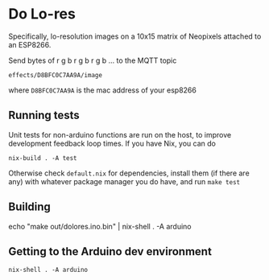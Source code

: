# Do Lo-res

Specifically, lo-resolution images on a 10x15 matrix of Neopixels
attached to an ESP8266. 

Send bytes of r g b r g b r g b ... to the MQTT topic

    effects/D8BFC0C7AA9A/image

where `D8BFC0C7AA9A` is the mac address of your esp8266

## Running tests

Unit tests for non-arduino functions are run on the host, to improve
development feedback loop times.  If you have Nix, you can do

    nix-build . -A test

Otherwise check `default.nix` for dependencies, install them (if there
are any) with whatever package manager you do have, and run `make test`

## Building

   echo "make out/dolores.ino.bin" | nix-shell . -A arduino  


## Getting to the Arduino dev environment

    nix-shell . -A arduino
